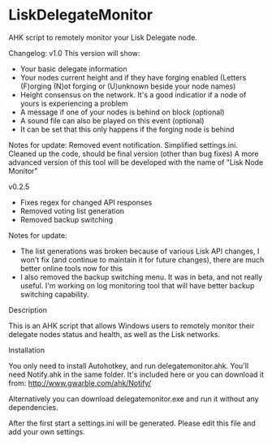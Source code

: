 # LiskDelegateMonitor
AHK script to remotely monitor your Lisk Delegate node.

Changelog:
v1.0
This version will show:

- Your basic delegate information
- Your nodes current height and if they have forging enabled (Letters (F)orging (N)ot forging or (U)unknown beside your node names)
- Height consensus on the network. It's a good indicatior if a node of yours is experiencing a problem
- A message if one of your nodes is behind on block (optional)
- A sound file can also be played on this event (optional)
- It can be set that this only happens if the forging node is behind


Notes for update:
Removed event notification.
Simplified settings.ini.
Cleaned up the code, should be final version (other than bug fixes)
A more advanced version of this tool will be developed with the name of "Lisk Node Monitor"

v0.2.5
 - Fixes regex for changed API responses
 - Removed voting list generation
 - Removed backup switching
 
Notes for update:
- The list generations was broken because of various Lisk API changes, I won't fix (and continue to maintain it for future   changes), there are much better online tools now for this
- I also removed the backup switching menu. It was in beta, and not really useful. I'm working on log monitoring tool that will have better backup switching capability.

Description

This is an AHK script that allows Windows users to remotely monitor their delegate nodes status and health, as well as the Lisk networks.

Installation

You only need to install Autohotkey, and run delegatemonitor.ahk.
You'll need Notify.ahk in the same folder. It's included here or you can download it from: http://www.gwarble.com/ahk/Notify/

Alternatively you can download delegatemonitor.exe and run it without any dependencies.

After the first start a settings.ini will be generated. Please edit this file and add your own settings.
